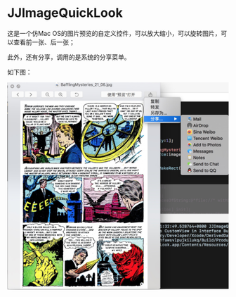 # JJImageQuickLook

这是一个仿Mac OS的图片预览的自定义控件，可以放大缩小，可以旋转图片，可以查看前一张、后一张；


此外，还有分享，调用的是系统的分享菜单。

如下图：

![效果图](https://github.com/RobberJJ/JJImageQuickLook/blob/master/JJQLLook.png)
